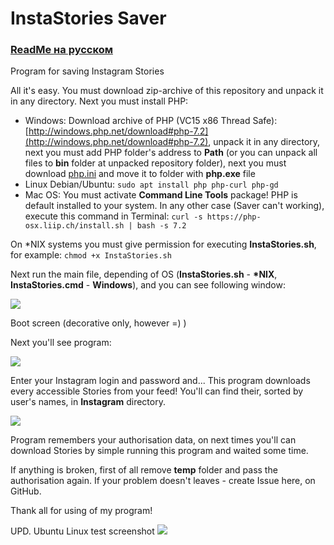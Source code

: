 # InstaStories Saver

### [ReadMe на русском](https://github.com/Ivan-Alone/InstaStories-Saver/blob/master/README.md)

Program for saving Instagram Stories

All it's easy. You must download zip-archive of this repository and unpack it in any directory. Next you must install PHP:

* Windows: 
Download archive of PHP (VC15 x86 Thread Safe): [http://windows.php.net/download#php-7.2](http://windows.php.net/download#php-7.2), unpack it in any directory, next you must add PHP folder's address to **Path** (or you can unpack all files to **bin** folder at unpacked repository folder), next you must download [php.ini](https://raw.githubusercontent.com/Ivan-Alone/imageres-storage/master/php.ini) and move it to folder with **php.exe** file
* Linux Debian/Ubuntu: 
```sudo apt install php php-curl php-gd```
* Mac OS:
You must activate **Command Line Tools** package! PHP is default installed to your system. In any other case (Saver can't working), execute this command in Terminal:
```curl -s https://php-osx.liip.ch/install.sh | bash -s 7.2```

On \*NIX systems you must give permission for executing **InstaStories.sh**, for example:
```chmod +x InstaStories.sh```

Next run the main file, depending of OS (**InstaStories.sh** - **\*NIX**, **InstaStories.cmd** - **Windows**), and you can see following window:

![](https://ivan-alone.github.io/imageres-storage/%D0%A1%D0%BD%D0%B8%D0%BC%D0%BE%D0%BA%20%D1%8D%D0%BA%D1%80%D0%B0%D0%BD%D0%B0%20(65).png)

Boot screen (decorative only, however =) )

Next you'll see program:

![](https://ivan-alone.github.io/imageres-storage/%D0%A1%D0%BD%D0%B8%D0%BC%D0%BE%D0%BA%20%D1%8D%D0%BA%D1%80%D0%B0%D0%BD%D0%B0%20(66).png)

Enter your Instagram login and password and... This program downloads every accessible Stories from your feed! You'll can find their, sorted by user's names, in **Instagram** directory.

![](https://raw.githubusercontent.com/Ivan-Alone/imageres-storage/master/test_view.png)

Program remembers your authorisation data, on next times you'll can download Stories by simple running this program and waited some time.

If anything is broken, first of all remove **temp** folder and pass the authorisation again. If your problem doesn't leaves - create Issue here, on GitHub.

Thank all for using of my program!

UPD. Ubuntu Linux test screenshot
![](https://ivan-Alone.github.io/imageres-storage/onLinuxNew.png)
